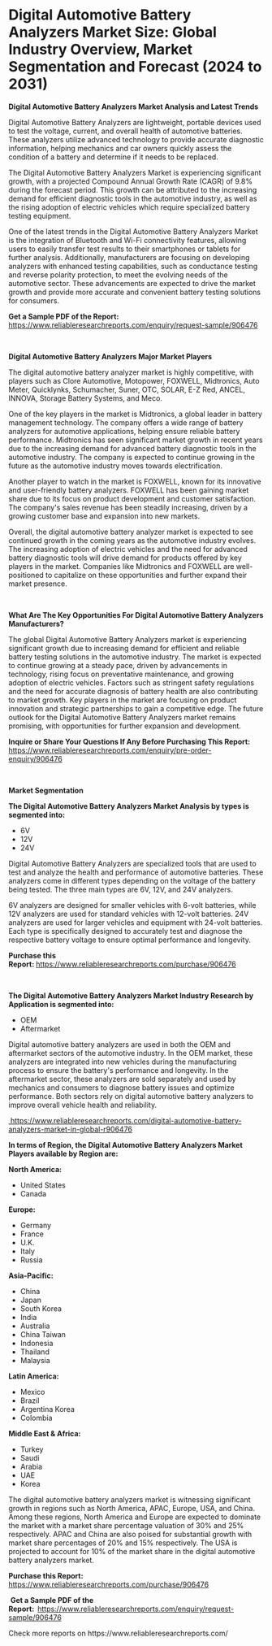 <p><h1>Digital Automotive Battery Analyzers Market Size: Global Industry Overview, Market Segmentation and Forecast (2024 to 2031)</h1></p><p><strong>Digital Automotive Battery Analyzers Market Analysis and Latest Trends</strong></p>
<p><p>Digital Automotive Battery Analyzers are lightweight, portable devices used to test the voltage, current, and overall health of automotive batteries. These analyzers utilize advanced technology to provide accurate diagnostic information, helping mechanics and car owners quickly assess the condition of a battery and determine if it needs to be replaced.</p><p>The Digital Automotive Battery Analyzers Market is experiencing significant growth, with a projected Compound Annual Growth Rate (CAGR) of 9.8% during the forecast period. This growth can be attributed to the increasing demand for efficient diagnostic tools in the automotive industry, as well as the rising adoption of electric vehicles which require specialized battery testing equipment.</p><p>One of the latest trends in the Digital Automotive Battery Analyzers Market is the integration of Bluetooth and Wi-Fi connectivity features, allowing users to easily transfer test results to their smartphones or tablets for further analysis. Additionally, manufacturers are focusing on developing analyzers with enhanced testing capabilities, such as conductance testing and reverse polarity protection, to meet the evolving needs of the automotive sector. These advancements are expected to drive the market growth and provide more accurate and convenient battery testing solutions for consumers.</p></p>
<p><strong>Get a Sample PDF of the Report:&nbsp;</strong> <a href="https://www.reliableresearchreports.com/enquiry/request-sample/906476">https://www.reliableresearchreports.com/enquiry/request-sample/906476</a></p>
<p>&nbsp;</p>
<p><strong>Digital Automotive Battery Analyzers Major Market Players</strong></p>
<p><p>The digital automotive battery analyzer market is highly competitive, with players such as Clore Automotive, Motopower, FOXWELL, Midtronics, Auto Meter, Quicklynks, Schumacher, Suner, OTC, SOLAR, E-Z Red, ANCEL, INNOVA, Storage Battery Systems, and Meco. </p><p>One of the key players in the market is Midtronics, a global leader in battery management technology. The company offers a wide range of battery analyzers for automotive applications, helping ensure reliable battery performance. Midtronics has seen significant market growth in recent years due to the increasing demand for advanced battery diagnostic tools in the automotive industry. The company is expected to continue growing in the future as the automotive industry moves towards electrification.</p><p>Another player to watch in the market is FOXWELL, known for its innovative and user-friendly battery analyzers. FOXWELL has been gaining market share due to its focus on product development and customer satisfaction. The company's sales revenue has been steadily increasing, driven by a growing customer base and expansion into new markets.</p><p>Overall, the digital automotive battery analyzer market is expected to see continued growth in the coming years as the automotive industry evolves. The increasing adoption of electric vehicles and the need for advanced battery diagnostic tools will drive demand for products offered by key players in the market. Companies like Midtronics and FOXWELL are well-positioned to capitalize on these opportunities and further expand their market presence.</p></p>
<p>&nbsp;</p>
<p><strong>What Are The Key Opportunities For Digital Automotive Battery Analyzers Manufacturers?</strong></p>
<p><p>The global Digital Automotive Battery Analyzers market is experiencing significant growth due to increasing demand for efficient and reliable battery testing solutions in the automotive industry. The market is expected to continue growing at a steady pace, driven by advancements in technology, rising focus on preventative maintenance, and growing adoption of electric vehicles. Factors such as stringent safety regulations and the need for accurate diagnosis of battery health are also contributing to market growth. Key players in the market are focusing on product innovation and strategic partnerships to gain a competitive edge. The future outlook for the Digital Automotive Battery Analyzers market remains promising, with opportunities for further expansion and development.</p></p>
<p><strong>Inquire or Share Your Questions If Any Before Purchasing This Report:</strong> <a href="https://www.reliableresearchreports.com/enquiry/pre-order-enquiry/906476">https://www.reliableresearchreports.com/enquiry/pre-order-enquiry/906476</a></p>
<p>&nbsp;</p>
<p><strong>Market Segmentation</strong></p>
<p><strong>The Digital Automotive Battery Analyzers Market Analysis by types is segmented into:</strong></p>
<p><ul><li>6V</li><li>12V</li><li>24V</li></ul></p>
<p><p>Digital Automotive Battery Analyzers are specialized tools that are used to test and analyze the health and performance of automotive batteries. These analyzers come in different types depending on the voltage of the battery being tested. The three main types are 6V, 12V, and 24V analyzers. </p><p>6V analyzers are designed for smaller vehicles with 6-volt batteries, while 12V analyzers are used for standard vehicles with 12-volt batteries. 24V analyzers are used for larger vehicles and equipment with 24-volt batteries. Each type is specifically designed to accurately test and diagnose the respective battery voltage to ensure optimal performance and longevity.</p></p>
<p><strong>Purchase this Report:&nbsp;</strong><a href="https://www.reliableresearchreports.com/purchase/906476">https://www.reliableresearchreports.com/purchase/906476</a></p>
<p>&nbsp;</p>
<p><strong>The Digital Automotive Battery Analyzers Market Industry Research by Application is segmented into:</strong></p>
<p><ul><li>OEM</li><li>Aftermarket</li></ul></p>
<p><p>Digital automotive battery analyzers are used in both the OEM and aftermarket sectors of the automotive industry. In the OEM market, these analyzers are integrated into new vehicles during the manufacturing process to ensure the battery's performance and longevity. In the aftermarket sector, these analyzers are sold separately and used by mechanics and consumers to diagnose battery issues and optimize performance. Both sectors rely on digital automotive battery analyzers to improve overall vehicle health and reliability.</p></p>
<p><a href="https://www.reliableresearchreports.com/digital-automotive-battery-analyzers-market-in-global-r906476">&nbsp;https://www.reliableresearchreports.com/digital-automotive-battery-analyzers-market-in-global-r906476</a></p>
<p><strong>In terms of Region, the Digital Automotive Battery Analyzers Market Players available by Region are:</strong></p>
<p>
    <p> <strong> North America: </strong>
        <ul>
            <li>United States</li>
            <li>Canada</li>
        </ul>
        </p> 
    <p> <strong> Europe: </strong>
        <ul>
            <li>Germany</li>
            <li>France</li>
            <li>U.K.</li>
            <li>Italy</li>
            <li>Russia</li>
        </ul>
        </p> 
    <p> <strong> Asia-Pacific: </strong>
        <ul>
            <li>China</li>
            <li>Japan</li>
            <li>South Korea</li>
            <li>India</li>
            <li>Australia</li>
            <li>China Taiwan</li>
            <li>Indonesia</li>
            <li>Thailand</li>
            <li>Malaysia</li>
        </ul>
        </p> 
    <p> <strong> Latin America: </strong>
        <ul>
            <li>Mexico</li>
            <li>Brazil</li>
            <li>Argentina Korea</li>
            <li>Colombia</li>
        </ul>
        </p> 
    <p> <strong> Middle East & Africa: </strong>
        <ul>
            <li>Turkey</li>
            <li>Saudi</li>
            <li>Arabia</li>
            <li>UAE</li>
            <li>Korea</li>
        </ul>
    </p>
    </p>
<p><p>The digital automotive battery analyzers market is witnessing significant growth in regions such as North America, APAC, Europe, USA, and China. Among these regions, North America and Europe are expected to dominate the market with a market share percentage valuation of 30% and 25% respectively. APAC and China are also poised for substantial growth with market share percentages of 20% and 15% respectively. The USA is projected to account for 10% of the market share in the digital automotive battery analyzers market.</p></p>
<p><strong>Purchase this Report: </strong><a href="https://www.reliableresearchreports.com/purchase/906476">https://www.reliableresearchreports.com/purchase/906476</a></p>
<p>&nbsp;<strong>Get a Sample PDF of the Report:&nbsp;&nbsp;</strong><a href="https://www.reliableresearchreports.com/enquiry/request-sample/906476">https://www.reliableresearchreports.com/enquiry/request-sample/906476</a></p>
<p><strong></strong></p>
<p>Check more reports on https://www.reliableresearchreports.com/</p>